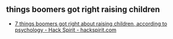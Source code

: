 ## things boomers got right raising children
  - [7 things boomers got right about raising children, according to psychology - Hack Spirit - hackspirit.com](https://hackspirit.com/dan-things-boomers-got-right-about-raising-children-according-to-psychology/)